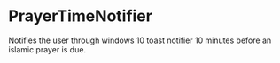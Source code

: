 # PrayerTimeNotifier
Notifies the user through windows 10 toast notifier 10 minutes before an islamic prayer is due.
